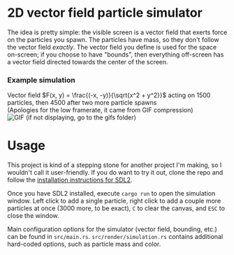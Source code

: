 # 2D vector field particle simulator

The idea is pretty simple: the visible screen is a vector field that exerts force on the particles you spawn. The particles have mass, so they don't follow the vector field *exactly*. The vector field you define is used for the space on-screen; if you choose to have "bounds", then everything off-screen has a vector field directed towards the center of the screen.

### Example simulation

Vector field $F(x, y) = \frac{(-x, -y)}{\sqrt{x^2 + y^2}}$ acting on 1500 particles, then 4500 after two more particle spawns  
(Apologies for the low framerate, it came from GIF compression)
![GIF (if not displaying, go to the `gifs` folder)](https://github.com/Ovikx/vec-field-particles/blob/master/gifs/sim1.gif)

# Usage
This project is kind of a stepping stone for another project I'm making, so I wouldn't call it user-friendly. If you do want to try it out, clone the repo and follow the [installation instructions for SDL2](https://github.com/Rust-SDL2/rust-sdl2#requirements). 

Once you have SDL2 installed, execute `cargo run` to open the simulation window. Left click to add a single particle, right click to add a couple more particles at once (3000 more, to be exact), `C` to clear the canvas, and `ESC` to close the window.

Main configuration options for the simulator (vector field, bounding, etc.) can be found in `src/main.rs`. `src/render/simulation.rs` contains additional hard-coded options, such as particle mass and color.
